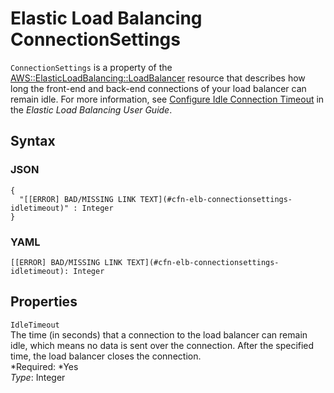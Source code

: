 # Elastic Load Balancing ConnectionSettings<a name="aws-properties-ec2-elb-connectionsettings"></a>

`ConnectionSettings` is a property of the [AWS::ElasticLoadBalancing::LoadBalancer](aws-properties-ec2-elb.md) resource that describes how long the front\-end and back\-end connections of your load balancer can remain idle\. For more information, see [Configure Idle Connection Timeout](http://docs.aws.amazon.com/elasticloadbalancing/latest/classic/config-idle-timeout.html) in the *Elastic Load Balancing User Guide*\.

## Syntax<a name="w3ab2c21c14d791b5"></a>

### JSON<a name="aws-properties-ec2-elb-connectionsettings-syntax.json"></a>

```
{
  "[[ERROR] BAD/MISSING LINK TEXT](#cfn-elb-connectionsettings-idletimeout)" : Integer
}
```

### YAML<a name="aws-properties-ec2-elb-connectionsettings-syntax.yaml"></a>

```
[[ERROR] BAD/MISSING LINK TEXT](#cfn-elb-connectionsettings-idletimeout): Integer
```

## Properties<a name="w3ab2c21c14d791b7"></a>

`IdleTimeout`  
The time \(in seconds\) that a connection to the load balancer can remain idle, which means no data is sent over the connection\. After the specified time, the load balancer closes the connection\.  
*Required: *Yes  
*Type*: Integer
